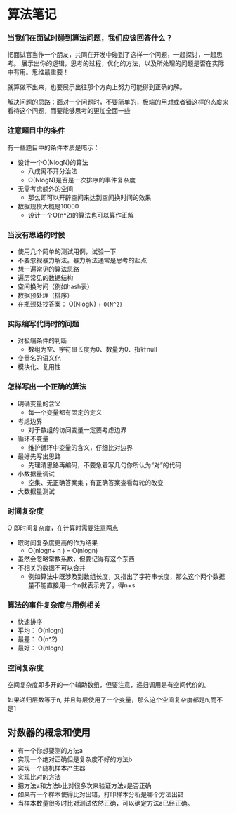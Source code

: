 # 算法笔记

### 当我们在面试时碰到算法问题，我们应该回答什么？
把面试官当作一个朋友，共同在开发中碰到了这样一个问题，一起探讨，一起思考。
展示出你的逻辑，思考的过程，优化的方法，以及所处理的问题是否在实际中有用。思维最重要！

就算做不出来，也要展示出往那个方向上努力可能得到正确的解。

解决问题的思路：面对一个问题时，不要简单的，极端的用对或者错这样的态度来看待这个问题，而要能够思考的更加全面一些


### 注意题目中的条件
有一些题目中的条件本质是暗示：
 - 设计一个O(NlogN)的算法
   - 八成离不开分治法
   - O(NlogN)是否是一次排序的事件复杂度
 - 无需考虑额外的空间
   - 那么即可以开辟空间来达到空间换时间的效果
 - 数据规模大概是10000
   - 设计一个O(n^2)的算法也可以算作正解


### 当没有思路的时候
 - 使用几个简单的测试用例，试验一下
 - 不要忽视暴力解法。暴力解法通常是思考的起点 
 - 想一遍常见的算法思路
 - 遍历常见的数据结构
 - 空间换时间（例如hash表）
 - 数据预处理（排序）
 - 在瓶颈处找答案： O(NlogN) + `O(N^2)` 


### 实际编写代码时的问题
 - 对极端条件的判断
   - 数组为空、字符串长度为0、数量为0、指针null
 - 变量名的语义化
 - 模块化、复用性


### 怎样写出一个正确的算法
 - 明确变量的含义
   - 每一个变量都有固定的定义
 - 考虑边界
   - 对于数组的访问变量一定要考虑边界
 - 循环不变量
   - 维护循环中变量的含义，仔细比对边界
 - 最好先写出思路
   - 先理清思路再编码，不要急着写几句你所认为“对”的代码
 - 小数据量调试
   - 空集、无正确答案集；有正确答案查看每轮的改变
 - 大数据量测试



### 时间复杂度
 O 即时间复杂度，在计算时需要注意两点
 - 取时间复杂度更高的作为结果
   - O(nlogn+ n ) = O(nlogn)
 - 虽然会忽略常数系数，但要记得有这个东西
 - 不相关的数据不可以合并
   - 例如算法中既涉及到数组长度，又指出了字符串长度，那么这个两个数据量不能直接用一个n就表示完了，得n+s


### 算法的事件复杂度与用例相关
 - 快速排序
 - 平均： O(nlogn)
 - 最差： O(n^2)
 - 最好： O(nlogn)


### 空间复杂度
空间复杂度即多开的一个辅助数组，但要注意，递归调用是有空间代价的。

如果递归层数等于n, 并且每层使用了一个变量，那么这个空间复杂度都是n,而不是1


## 对数器的概念和使用
 - 有一个你想要测的方法a
 - 实现一个绝对正确但是复杂度不好的方法b
 - 实现一个随机样本产生器
 - 实现比对的方法
 - 把方法a和方法b比对很多次来验证方法a是否正确
 - 如果有一个样本使得比对出错，打印样本分析是哪个方法出错
 - 当样本数量很多时比对测试依然正确，可以确定方法a已经正确。